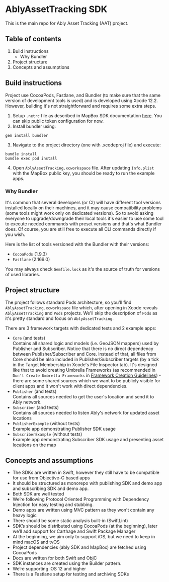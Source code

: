 # AblyAssetTracking SDK

This is the main repo for Ably Asset Tracking (AAT) project.

## Table of contents

1. Build instructions
    - Why Bundler
2. Project structure
3. Concepts and assumptions

## Build instructions

Project use CocoaPods, Fastlane, and Bundler (to make sure that the same version of development tools is used) and is developed using Xcode 12.2. However, building it's not straightforward and requires some extra steps.

1. Setup `.netrc` file as described in MapBox SDK documentation [here](https://docs.mapbox.com/ios/search/guides/install/#configure-credentials). You can skip public token configuration for now.
2. Install bundler using:
```
gem install bundler
```
3. Navigate to the project directory (one with .xcodeproj file) and execute:
```
bundle install
bundle exec pod install
```
4. Open `AblyAssetTracking.xcworkspace` file. After updating `Info.plist` with the MapBox public key, you should be ready to run the example apps.

### Why Bundler

It's common that several developers (or CI) will have different tool versions installed locally on their machines, and it may cause compatibility problems (some tools might work only on dedicated versions). So to avoid asking everyone to upgrade/downgrade their local tools it's easier to use some tool to execute needed commands with preset versions and that's what Bundler does. Of course, you are still free to execute all CLI commands directly if you wish.

Here is the list of tools versioned with the Bundler with their versions:
- `CocoaPods` (1.9.3)
- `Fastlane` (2.169.0)

You may always check `Gemfile.lock` as it's the source of truth for versions of used libraries.

## Project structure

The project follows standard Pods architecture, so you'll find `AblyAssetTracking.xcworkspace` file which, after opening in Xcode reveals `AblyAssetTracking` and `Pods` projects. We'll skip the description of `Pods` as it's pretty standard and focus on `AblyAssetTracking`.

There are 3 framework targets with dedicated tests and 2 example apps:
- `Core` (and tests)
  <br> Contains all shared logic and models (i.e. GeoJSON mappers) used by Publisher and Subscriber. Notice that there is no direct dependency between Publisher/Subscriber and Core. Instead of that, all files from Core should be also included in Publisher/Subscriber targets (by a tick in the Target Membership in Xcode's File Inspector tab). It's designed like that to avoid creating Umbrella Frameworks (as recommended in `Don't Create Umbrella Frameworks` in [Framework Creation Guidelines](https://developer.apple.com/library/archive/documentation/MacOSX/Conceptual/BPFrameworks/Concepts/CreationGuidelines.html)) - there are some shared sources which we want to be publicly visible for client apps and it won't work with direct dependencies.
- `Publisher` (and tests)
  <br> Contains all sources needed to get the user's location and send it to Ably network.
- `Subscriber` (and tests)
  <br> Contains all sources needed to listen Ably's network for updated asset locations
- `PublisherExample` (without tests)
  <br> Example app demonstrating Publisher SDK usage
- `SubscriberExample` (without tests)
  <br> Example app demonstrating Subscriber SDK usage and presenting asset locations on the map

## Concepts and assumptions

- The SDKs are written in Swift, however they still have to be compatible for use from Objective-C based apps
- It should be structured as monorepo with publishing SDK and demo app and subscribing SDK and demo app.
- Both SDK are well tested
- We’re following Protocol Oriented Programming with Dependency Injection for easy testing and stubbing.
- Demo apps are written using MVC pattern as they won't contain any heavy logic
- There should be some static analysis built-in (SwiftLint)
- SDK’s should be distributed using CocoaPods (at the beginning), later we’ll add support for Carthage and Swift Package Manager
- At the beginning, we aim only to support iOS, but we need to keep in mind macOS and tvOS
- Project dependencies (ably SDK and MapBox) are fetched using CocoaPods
- Docs are written for both Swift and ObjC
- SDK instances are created using the Builder pattern.
- We’re supporting iOS 12 and higher
- There is a Fastlane setup for testing and archiving SDKs
